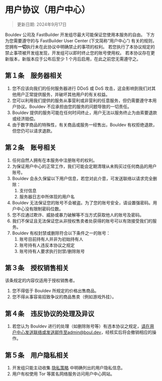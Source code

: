 # 用户协议（用户中心）
> 更新日期: 2024年9月17日

Bouldev 公司及 FastBuilder 开发组尽最大可能保证您使用本服务的自由。
下方为您需要遵守的与 FastBuilder User Center (下文简称“用户中心”) 有关的规则，您拥有**一切**执行未在此协议中明确禁止的事项的权利。
若您执行了本协议规定的禁止事项被开发组发现，开发组可以即时终止您的账号使用权。
若本协议存在更新版本，新版本应于公布后至少 1 个月后启用，在此之前您无需遵守之。
## 第１条　服务器相关
1. 您不应该向我们的任何服务器进行 DDoS 或 DoS 攻击，这会影响到我们对其他用户正常提供服务，并破坏其他用户的有关权益。
2. 您可以利用我们提供的服务从事营利或非营利的任意服务，但仍需要遵守本用户协议。Bouldev 不应承担由您的服务的问题导致的一切责任。
3. Bouldev 提供的服务可能在任何时间终止，用户无法以服务终止为由索要退款或经济赔偿。
4. 由于数字商品的特殊性，有关商品或服务一经售出，Bouldev 有权拒绝退款，但您仍可以请求退款。

## 第２条　账号相关
1. 任何自然人拥有在本服务中注册账号的权利。
2. 为保证用户中心的正常工作，我们可能会定期清理从未购买过任何商品的用户账号。
3. Bouldev 会永久保留以下用户信息，若您对此介意，可发送联络以请求完全删除：
   1. 支付信息
   2. 服务器日志中所体现的用户名
4. Bouldev 无法保证您的账号不会被盗。为了您的账号安全，请设置强密码。用户中心没有限制密码位数。
5. 您不应通过欺诈、威胁或暴力破解等不当方式获取他人的账号及密码。
6. 我们不保证且无法保证您从非授权售卖者处获得的账号可以有效接受我们的服务。
7. Bouldev 有权封禁或删除符合以下条件之一的账号：
   1. 账号目前持有人并非为初始持有人
   2. 账号持有人违反本协议之规定
   3. 账号持有人要求执行封禁/删除账号

## 第３条　授权销售相关
该条规定的内容仅适用于授权销售者。  
1. 您不得低于 Bouldev 所规定的价格出售商品。  
2. 您不得从事容易招致争议的商品售卖（例如游戏外挂）。  

## 第４条　违反协议的处理及异议
1. 若您认为 Bouldev 进行的处理（如删除账号等）有违本协议之规定，请在用户中心发送联络或发送邮件至admin@boul.dev，经核实后将会撤销相应的操作。

## 第５条　用户隐私相关
1. 开发组只能主动收集 [隐私策略](./privacy-policy.html) 中明确列出的用户隐私信息。
2. 用户有权使用 Tor 等匿名网络服务访问用户中心网站。  
